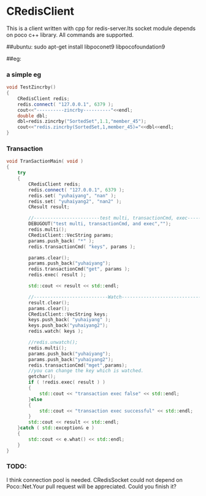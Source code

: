 # CRedisClient
This is a client written with cpp for redis-server.Its socket module depends on poco c++ library.
All commands are supported.

##ubuntu: 
sudo apt-get install libpoconet9 libpocofoundation9



##eg:
### a simple eg
```cpp
void TestZincrby()
{
    CRedisClient redis;
    redis.connect( "127.0.0.1", 6379 );
    cout<<"----------zincrby----------"<<endl;
    double dbl;
    dbl=redis.zincrby("SortedSet",1.1,"member_45");
    cout<<"redis.zincrby(SortedSet,1,member_45)="<<dbl<<endl;
}
```

### Transaction
```cpp
void TranSactionMain( void )
{
    try
    {
        CRedisClient redis;
        redis.connect( "127.0.0.1", 6379 );
        redis.set( "yuhaiyang", "nan" );
        redis.set( "yuhaiyang2", "nan2" );
        CResult result;

        //------------------------test multi, transactionCmd, exec---------------------
        DEBUGOUT("test multi, transactionCmd, and exec","");
        redis.multi();
        CRedisClient::VecString params;
        params.push_back( "*" );
        redis.transactionCmd( "keys", params );

        params.clear();
        params.push_back("yuhaiyang");
        redis.transactionCmd("get", params );
        redis.exec( result );

        std::cout << result << std::endl;

        //---------------------------Watch---------------------------------------
        result.clear();
        params.clear();
        CRedisClient::VecString keys;
        keys.push_back( "yuhaiyang" );
        keys.push_back("yuhaiyang2");
        redis.watch( keys );

        //redis.unwatch();
        redis.multi();
        params.push_back("yuhaiyang");
        params.push_back("yuhaiyang2");
        redis.transactionCmd("mget",params);
        //you can change the key which is watched.
        getchar();
        if ( !redis.exec( result ) )
        {
            std::cout << "transaction exec false" << std::endl;
        }else
        {
            std::cout << "transaction exec successful" << std::endl;
        }
        std::cout << result << std::endl;
    }catch ( std::exception& e )
    {
        std::cout << e.what() << std::endl;
    }
}
```

### TODO:
I think connection pool is needed.
CRedisSocket could not depend on Poco::Net.Your pull request will be appreciated.
Could you finish it?
